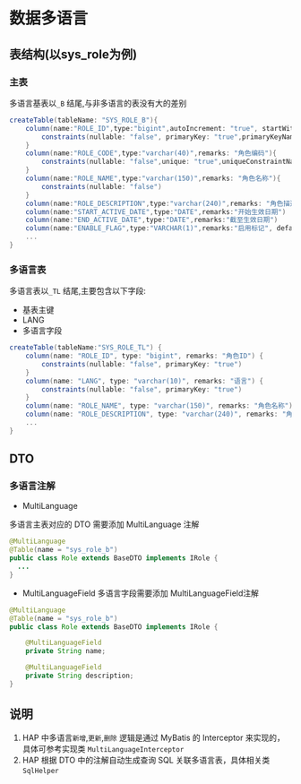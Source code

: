 # 数据多语言

## 表结构(以sys_role为例)
### 主表
多语言基表以`_B` 结尾,与非多语言的表没有大的差别
```groovy
createTable(tableName: "SYS_ROLE_B"){
    column(name:"ROLE_ID",type:"bigint",autoIncrement: "true", startWith:"10001",remarks: "表ID，主键"){
        constraints(nullable: "false", primaryKey: "true",primaryKeyName: "SYS_ROLE_B_PK")
    }
    column(name:"ROLE_CODE",type:"varchar(40)",remarks: "角色编码"){
        constraints(nullable: "false",unique: "true",uniqueConstraintName: "SYS_ROLE_B_U1")
    }
    column(name:"ROLE_NAME",type:"varchar(150)",remarks: "角色名称"){
        constraints(nullable: "false")
    }
    column(name:"ROLE_DESCRIPTION",type:"varchar(240)",remarks: "角色描述")
    column(name:"START_ACTIVE_DATE",type:"DATE",remarks:"开始生效日期")
    column(name:"END_ACTIVE_DATE",type:"DATE",remarks:"截至生效日期")
    column(name:"ENABLE_FLAG",type:"VARCHAR(1)",remarks:"启用标记", defaultValue: "Y")
    ...
}
```
### 多语言表

多语言表以`_TL` 结尾,主要包含以下字段:

- 基表主键
- LANG
- 多语言字段

```groovy
createTable(tableName:"SYS_ROLE_TL") {
    column(name: "ROLE_ID", type: "bigint", remarks: "角色ID") {
        constraints(nullable: "false", primaryKey: "true")
    }
    column(name: "LANG", type: "varchar(10)", remarks: "语言") {
        constraints(nullable: "false", primaryKey: "true")
    }
    column(name: "ROLE_NAME", type: "varchar(150)", remarks: "角色名称")
    column(name: "ROLE_DESCRIPTION", type: "varchar(240)", remarks: "角色描述")
    ...
}
```

## DTO
### 多语言注解

* MultiLanguage

多语言主表对应的 DTO 需要添加 MultiLanguage 注解

```java
@MultiLanguage
@Table(name = "sys_role_b")
public class Role extends BaseDTO implements IRole {
  ...
}
```

* MultiLanguageField
多语言字段需要添加 MultiLanguageField注解

```java
@MultiLanguage
@Table(name = "sys_role_b")
public class Role extends BaseDTO implements IRole {

    @MultiLanguageField
    private String name;

    @MultiLanguageField
    private String description;
}
```

## 说明

1. HAP 中多语言`新增`,`更新`,`删除` 逻辑是通过 MyBatis 的 Interceptor 来实现的，具体可参考实现类 `MultiLanguageInterceptor`
2. HAP 根据 DTO 中的注解自动生成查询 SQL 关联多语言表，具体相关类 `SqlHelper`
